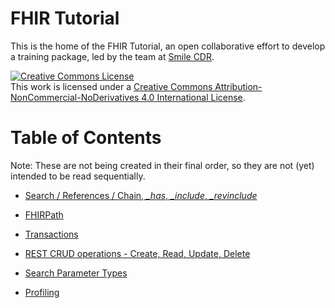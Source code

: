 # FHIR Tutorial

This is the home of the FHIR Tutorial, an open collaborative effort to develop a training package, led by the team at [Smile CDR](https://smilecdr.com).

<a rel="license" href="http://creativecommons.org/licenses/by-nc-nd/4.0/"><img alt="Creative Commons License" style="border-width:0" src="https://i.creativecommons.org/l/by-nc-nd/4.0/88x31.png" /></a><br />This work is licensed under a <a rel="license" href="http://creativecommons.org/licenses/by-nc-nd/4.0/">Creative Commons Attribution-NonCommercial-NoDerivatives 4.0 International License</a>.

# Table of Contents

Note: These are not being created in their final order, so they are not (yet) intended to be read sequentially.

* [Search / References / Chain, *_has*, *_include*, *_revinclude*](Search_References_ChainHasIncludeRevinclude/lesson.md)

* [FHIRPath](FHIRPath/lesson.md)

* [Transactions](Transactions/lesson.md)

* [REST CRUD operations - Create, Read, Update, Delete](CRUD%20operations/lesson.md)

* [Search Parameter Types](SearchParameter/lesson.md)

* [Profiling](Profiling/lesson.md)
